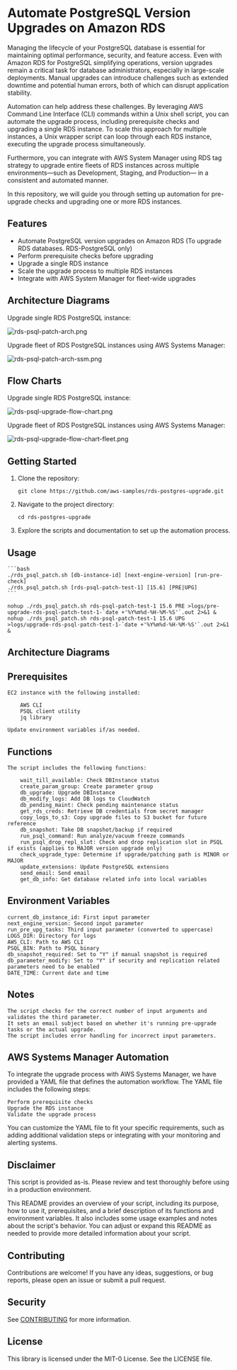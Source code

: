 # Automate PostgreSQL Version Upgrades on Amazon RDS

Managing the lifecycle of your PostgreSQL database is essential for maintaining optimal performance, security, and feature access. Even with Amazon RDS for PostgreSQL simplifying operations, version upgrades remain a critical task for database administrators, especially in large-scale deployments. Manual upgrades can introduce challenges such as extended downtime and potential human errors, both of which can disrupt application stability.

Automation can help address these challenges. By leveraging AWS Command Line Interface (CLI) commands within a Unix shell script, you can automate the upgrade process, including prerequisite checks and upgrading a single RDS instance. To scale this approach for multiple instances, a Unix wrapper script can loop through each RDS instance, executing the upgrade process simultaneously.

Furthermore, you can integrate with AWS System Manager using RDS tag strategy to upgrade entire fleets of RDS instances across multiple environments—such as Development, Staging, and Production— in a consistent and automated manner.

In this repository, we will guide you through setting up automation for pre-upgrade checks and upgrading one or more RDS instances.

## Features

- Automate PostgreSQL version upgrades on Amazon RDS (To upgrade RDS databases. RDS-PostgreSQL only)
- Perform prerequisite checks before upgrading
- Upgrade a single RDS instance
- Scale the upgrade process to multiple RDS instances
- Integrate with AWS System Manager for fleet-wide upgrades

## Architecture Diagrams

Upgrade single RDS PostgreSQL instance:

![rds-psql-patch-arch.png](./rds-psql-patch-arch.png)

Upgrade fleet of RDS PostgreSQL instances using AWS Systems Manager:

![rds-psql-patch-arch-ssm.png](./rds-psql-patch-arch-ssm.png)

## Flow Charts

Upgrade single RDS PostgreSQL instance:

![rds-psql-upgrade-flow-chart.png](./rds-psql-upgrade-flow-chart.png)

Upgrade fleet of RDS PostgreSQL instances using AWS Systems Manager:

![rds-psql-upgrade-flow-chart-fleet.png](./rds-psql-upgrade-flow-chart-fleet.png)

## Getting Started

1. Clone the repository:
   ```
   git clone https://github.com/aws-samples/rds-postgres-upgrade.git
   ```
2. Navigate to the project directory:
   ```
   cd rds-postgres-upgrade
   ```
3. Explore the scripts and documentation to set up the automation process.

## Usage

    ```bash 
    ./rds_psql_patch.sh [db-instance-id] [next-engine-version] [run-pre-check]
    ./rds_psql_patch.sh [rds-psql-patch-test-1] [15.6] [PRE|UPG]
    ```

    nohup ./rds_psql_patch.sh rds-psql-patch-test-1 15.6 PRE >logs/pre-upgrade-rds-psql-patch-test-1-`date +'%Y%m%d-%H-%M-%S'`.out 2>&1 &
    nohup ./rds_psql_patch.sh rds-psql-patch-test-1 15.6 UPG >logs/upgrade-rds-psql-patch-test-1-`date +'%Y%m%d-%H-%M-%S'`.out 2>&1 &
    
## Architecture Diagrams

## Prerequisites

    EC2 instance with the following installed:

        AWS CLI
        PSQL client utility
        jq library

    Update environment variables if/as needed.

## Functions

    The script includes the following functions:

        wait_till_available: Check DBInstance status
        create_param_group: Create parameter group
        db_upgrade: Upgrade DBInstance
        db_modify_logs: Add DB logs to CloudWatch
        db_pending_maint: Check pending maintenance status
        get_rds_creds: Retrieve DB credentials from secret manager
        copy_logs_to_s3: Copy upgrade files to S3 bucket for future reference
        db_snapshot: Take DB snapshot/backup if required
        run_psql_command: Run analyze/vacuum freeze commands
        run_psql_drop_repl_slot: Check and drop replication slot in PSQL if exists (applies to MAJOR version upgrade only)
        check_upgrade_type: Determine if upgrade/patching path is MINOR or MAJOR
        update_extensions: Update PostgreSQL extensions
        send_email: Send email
        get_db_info: Get database related info into local variables

## Environment Variables
    current_db_instance_id: First input parameter
    next_engine_version: Second input parameter
    run_pre_upg_tasks: Third input parameter (converted to uppercase)
    LOGS_DIR: Directory for logs
    AWS_CLI: Path to AWS CLI
    PSQL_BIN: Path to PSQL binary
    db_snapshot_required: Set to "Y" if manual snapshot is required
    db_parameter_modify: Set to "Y" if security and replication related parameters need to be enabled
    DATE_TIME: Current date and time

## Notes
    The script checks for the correct number of input arguments and validates the third parameter.
    It sets an email subject based on whether it's running pre-upgrade tasks or the actual upgrade.
    The script includes error handling for incorrect input parameters.

## AWS Systems Manager Automation

To integrate the upgrade process with AWS Systems Manager, we have provided a YAML file that defines the automation workflow. The YAML file includes the following steps:

    Perform prerequisite checks
    Upgrade the RDS instance
    Validate the upgrade process

You can customize the YAML file to fit your specific requirements, such as adding additional validation steps or integrating with your monitoring and alerting systems.

## Disclaimer

This script is provided as-is. Please review and test thoroughly before using in a production environment.

This README provides an overview of your script, including its purpose, how to use it, prerequisites, and a brief description of its functions and environment variables. It also includes some usage examples and notes about the script's behavior. You can adjust or expand this README as needed to provide more detailed information about your script.

## Contributing

Contributions are welcome! If you have any ideas, suggestions, or bug reports, please open an issue or submit a pull request.

## Security

See [CONTRIBUTING](CONTRIBUTING.md#security-issue-notifications) for more information.

## License

This library is licensed under the MIT-0 License. See the LICENSE file.

